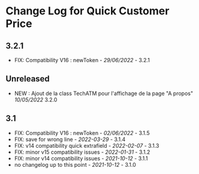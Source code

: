 # Change Log for Quick Customer Price

## 3.2.1
- FIX: Compatibility V16 : newToken - *29/06/2022* - 3.2.1


## Unreleased
- NEW : Ajout de la class TechATM pour l'affichage de la page "A propos" *10/05/2022* 3.2.0

## 3.1
- FIX: Compatibility V16 : newToken - *02/06/2022* - 3.1.5
- FIX: save for wrong line - *2022-03-29* - 3.1.4
- FIX: v14 compatibility quick extrafield - *2022-02-07* - 3.1.3
- FIX: minor v15 compatibility issues - *2022-01-31* - 3.1.2
- FIX: minor v14 compatibility issues - *2021-10-12* - 3.1.1
- no changelog up to this point - *2021-10-12* - 3.1.0

